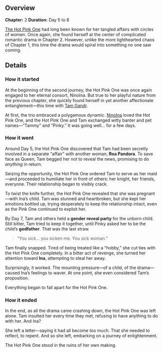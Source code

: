 <!-- title: A Hot Pink’s Collapsing Relationship -->
<!-- quote: For he knows a selfish request such as his, could never be true. -->
<!-- chapters: 1 -->
<!-- images: (The Hot Pink's gender reveal party) -->
<!-- model: false -->

## Overview

**Chapter:** 2
**Duration:** Day 5 to 8

[The Hot Pink One](#entry:irys-entry) had long been known for her tangled affairs with circles of women. Once again, she found herself at the center of complicated romantic drama in Chapter 2. However, unlike the more lighthearted chaos of Chapter 1, this time the drama would spiral into something no one saw coming.

## Details

### How it started

At the beginning of the second journey, the Hot Pink One was once again engaged to her eternal consort, NinoIna. But true to her playful nature from the previous chapter, she quickly found herself in yet another affectionate entanglement—this time with [Tam Gandr](#entry:kronii-entry).

At first, the trio embraced a polygamous dynamic. [NinoIna](#entrye:ina-entry) loved the Hot Pink One, and the Hot Pink One and Tam exchanged witty banter and pet names—“Tammy” and “Pinky.” It was going well… for a few days.

### How it went

Around Day 5, the Hot Pink One discovered that Tam had been secretly involved in a separate “affair” with another woman, **Roa Pandora**. To save face as Queen, Tam begged her not to reveal the news, promising to do _anything_ in return.

Seizing the opportunity, the Hot Pink One ordered Tam to serve as her maid—and proceeded to humiliate her in front of others: her knight, her friends, everyone. Their relationship began to visibly crack.

To twist the knife further, the Hot Pink One revealed that she was pregnant—with Ina’s child. Tam was stunned and heartbroken, but she kept her emotions bottled up, trying desperately to keep the relationship intact, even as the Pink One continued to exploit her.

By Day 7, Tam and others held a **gender reveal party** for the unborn child. Still bitter, Tam tried to keep it together, until Pinky asked her to be the child’s **godfather**. That was the last straw.

> “You sick… you sicken me. You sick woman.”

Tam finally snapped. Tired of being treated like a “hobby,” she cut ties with the Hot Pink One completely. In a bitter act of revenge, she turned her attention toward **Ina**, attempting to steal her away.

Surprisingly, it worked. The mounting pressure—of a child, of the drama—caused Ina’s feelings to waver. At one point, she even considered Tam’s proposition.

Everything began to fall apart for the Hot Pink One.

### How it ended

In the end, as all the drama came crashing down, the Hot Pink One was left alone. Tam insulted her every time they met, refusing to have anything to do with her. And Ina?

She left a letter—saying it had all become too much. That she needed to reflect, to repent. And so she left, embarking on a journey of enlightenment.

The Hot Pink One stood in the ruins of her own making.
